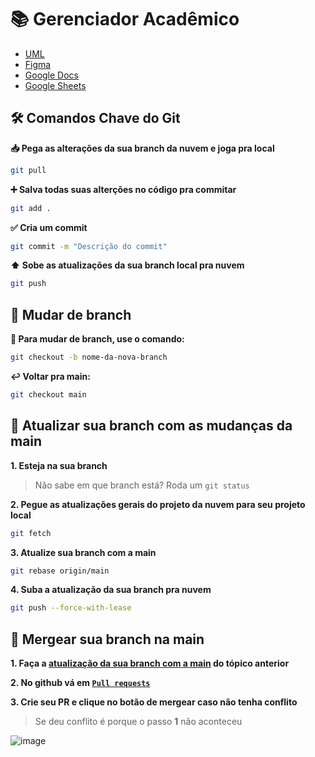 # 📚 Gerenciador Acadêmico
- [UML](https://app.diagrams.net/#G1gtKTzDHyposuOEo_MXRLSdPxKTevUIVq#%7B%22pageId%22%3A%22xjf5HWkRNmCtRanLKS7O%22%7D)
- [Figma](https://www.figma.com/design/ptAWq3z8y5NVg8lbrf3JKC/-MC322--Prototipa%C3%A7%C3%A3o-do-Projeto-Final?node-id=0-1&p=f&t=LxkVxCWhBlSQ2iMA-0)
- [Google Docs](https://docs.google.com/document/d/1oL_Vor21liBjnLuWA0td5tS9-XJMVKEF66hNHhqbRN0/edit?tab=t.0)
- [Google Sheets](https://docs.google.com/spreadsheets/d/1Ie0FsmkwFZHv4AO-4pdGRV4lLMaRH1mLMQq-BSKB0BA/edit?gid=1304622245#gid=1304622245)

## 🛠️ Comandos Chave do Git

**📥 Pega as alterações da sua branch da nuvem e joga pra local**

```bash
git pull
```

**➕ Salva todas suas alterções no código pra commitar**

```bash
git add .
```

**✅ Cria um commit**

```bash
git commit -m "Descrição do commit"
```

**⬆️ Sobe as atualizações da sua branch local pra nuvem**

```bash
git push
```

## 🌿 **Mudar de branch**

**🔀 Para mudar de branch, use o comando:**

```bash
git checkout -b nome-da-nova-branch
```

**↩️ Voltar pra main:**

```bash
git checkout main
```

## 🔄 Atualizar sua branch com as mudanças da main

**1. Esteja na sua branch**

> Não sabe em que branch está? Roda um `git status`

**2. Pegue as atualizações gerais do projeto da nuvem para seu projeto local**

```bash
git fetch
```

**3. Atualize sua branch com a main**

```bash
git rebase origin/main
```

**4. Suba a atualização da sua branch pra nuvem**

```bash
git push --force-with-lease
```

## 📌 Mergear sua branch na main

**1. Faça a [atualização da sua branch com a main](https://github.com/mrRiqueRique/projeto-final-poo/tree/main?tab=readme-ov-file#-atualizar-sua-branch-com-as-mudan%C3%A7as-da-main) do tópico anterior**

**2. No github vá em [`Pull requests`](https://github.com/mrRiqueRique/projeto-final-poo/pulls)**

**3. Crie seu PR e clique no botão de mergear caso não tenha conflito**

> Se deu conflito é porque o passo **1** não aconteceu

![image](https://github.com/user-attachments/assets/c78b3ec7-3e50-4af9-b6e2-b592d8594bf7)
